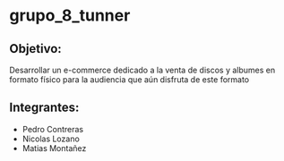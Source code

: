 # grupo_8_tunner

## Objetivo:
<p> Desarrollar un e-commerce dedicado a la venta de discos y albumes en formato físico para la audiencia que aún disfruta de este formato</p>

## Integrantes:
<ul>
<li>Pedro Contreras</li>
<li>Nicolas Lozano</li>
<li>Matias Montañez</li>
</ul>
